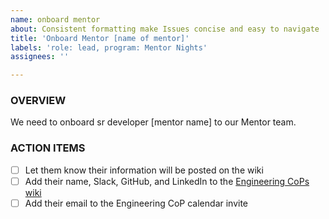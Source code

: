 ```yaml
---
name: onboard mentor
about: Consistent formatting make Issues concise and easy to navigate
title: 'Onboard Mentor [name of mentor]'
labels: 'role: lead, program: Mentor Nights'
assignees: ''

---
```


### OVERVIEW
We need to onboard sr developer [mentor name] to our Mentor team.

### ACTION ITEMS
- [ ] Let them know their information will be posted on the wiki
- [ ] Add their name, Slack, GitHub, and LinkedIn to the [Engineering CoPs wiki](https://github.com/hackforla/engineering/wiki/Community#engineering-cop-mentors)
- [ ] Add their email to the Engineering CoP calendar invite
